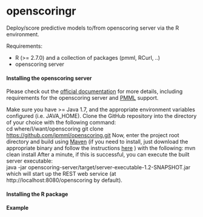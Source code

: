 openscoringr
============

Deploy/score predictive models to/from openscoring server via the R environment.

Requirements:
*	R (>= 2.7.0) and a collection of packages (pmml, RCurl, ..)
*	openscoring server

#### Installing the openscoring server  
Please check out the [official documentation](https://github.com/jpmml/openscoring) for more details, including 
requirements for the openscoring server and [PMML](http://www.dmg.org/v4-1/GeneralStructure.html) support.  

Make sure you have >= Java 1.7, and the appropriate environment variables configured (i.e. JAVA_HOME).  Clone
the GitHub repository into the directory of your choice with the following command:  
	cd where/I/want/openscoring
	git clone https://github.com/jpmml/openscoring.git
Now, enter the project root directory and build using [Maven](http://maven.apache.org/) (if you need to install,
just download the appropriate binary and follow the instructions [here](http://maven.apache.org/download.cgi) 
) with the following:
	mvn clean install
After a minute, if this is successful, you can execute the built server executable:  
	java -jar openscoring-server/target/server-executable-1.2-SNAPSHOT.jar
which will start up the REST web service (at http://localhost:8080/openscoring by default).  

#### Installing the R package  

#### Example




